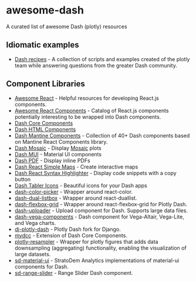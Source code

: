 # awesome-dash

A curated list of awesome Dash (plotly) resources

## Idiomatic examples

- [Dash recipes](https://github.com/plotly/dash-recipes) - A collection of scripts and examples created of the plotly team while answering questions from the greater Dash community.

## Component Libraries

- [Awesome React](https://github.com/enaqx/awesome-react) - Helpful resources for developing React.js components.
- [Awesome React Components](https://github.com/brillout/awesome-react-components) - Catalog of React.js components potentially interesting to be wrapped into Dash components.
- [Dash Core Components](https://github.com/plotly/dash-core-components)
- [Dash HTML Components](https://github.com/plotly/dash-html-components)
- [Dash Mantine Components](https://github.com/snehilvj/dash-mantine-components) - Collection of 40+ Dash components based on Mantine React Components library.
- [Dash Mosaic](https://github.com/ploomber/mosaic-python) - Display [Mosaic](https://github.com/uwdata/mosaic) plots
- [Dash MUI](https://github.com/ploomber/dash-mui) - Material UI components
- [Dash PDF](https://github.com/ploomber/dash-pdf) - Display inline PDFs
- [Dash React Simple Maps](https://github.com/ploomber/dash-react-simple-maps) - Create interactive maps
- [Dash React Syntax Highlighter](https://github.com/ploomber/dash-react-syntax-highlighter) - Display code snippets with a copy button
- [Dash Tabler Icons](https://github.com/ploomber/dash-tabler-icons) - Beautiful icons for your Dash apps
- [dash-color-picker](https://github.com/vivekvs1/dash-color-picker) - Wrapper around react-color.
- [dash-dual-listbox](https://github.com/vivekvs1/dash-dual-listbox) - Wrapper around react-duallist.
- [dash-flexbox-grid](https://github.com/pikhovkin/dash-flexbox-grid) - Wrapper around react-flexbox-grid for Plotly Dash.
- [dash-uploader](https://github.com/np-8/dash-uploader) - Upload component for Dash. Supports large data files.
- [dash-vega-components](https://github.com/altair-viz/dash-vega-components) - Dash component for Vega-Altair, Vega-Lite, and Vega charts.
- [dj-plotly-dash](https://github.com/pikhovkin/dj-plotly-dash) - Plotly Dash fork for Django.
- [mydcc](https://github.com/jimmybow/mydcc) - Extension of Dash Core Components.
- [plotly-resampler](https://github.com/predict-idlab/plotly-resampler) - Wrapper for plotly figures that adds data downsampling (aggregating) functionality, enabling the visualization of large datasets.
- [sd-material-ui](https://github.com/StratoDem/sd-material-ui) - StratoDem Analytics implementations of material-ui components for Dash.
- [sd-range-slider](https://github.com/StratoDem/sd-range-slider) - Range Slider Dash component.
